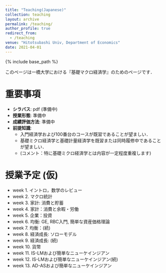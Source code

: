 ```yaml
---
title: "Teaching(Japanese)"
collection: teaching
layout: archive
permalink: /teaching/
author_profile: true
redirect_from:
  - /teaching
venue: "Hitotsubashi Univ, Department of Economics"
date: 2021-04-01
---
```






{% include base_path %}


このページは一橋大学における『基礎マクロ経済学』のためのページです．

# 重要事項

* **シラバス**: pdf (準備中)
* **授業形態**: 準備中
* **成績評価方法**: 準備中
* **前提知識**:  
   * 入門経済学および100番台のコースが既習であることが望ましい．
   * 基礎ミクロ経済学と基礎計量経済学を既習または同時履修中であることが望ましい．
    * (コメント：特に基礎ミクロ経済学とは内容が一定程度重複します)
   
  
# 授業予定 (仮)  

* week 1. イントロ，数学のレビュー   
* week 2. マクロ統計
* week 3. 家計: 消費と貯蓄
* week 4. 家計：消費と余暇・労働
* week 5. 企業：投資
* week 6. 均衡: GE, RBC入門, 簡単な資産価格理論
* week 7. 均衡：(続)
* week 8. 経済成長: ソローモデル
* week 9. 経済成長: (続) 
* week 10. 貨幣 
* week 11. IS-LMおよび簡単なニューケインジアン
* week 12. IS-LMおよび簡単なニューケインジアン(続)
* week 13. AD-ASおよび簡単なニューケインジアン
 


